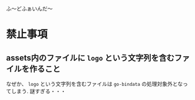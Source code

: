 ふ〜どふぁいんだ〜

# 禁止事項

## assets内のファイルに ``` logo ``` という文字列を含むファイルを作ること

なぜか、 ``` logo ``` という文字列を含むファイルは ``` go-bindata ``` の処理対象外となってしまう.
謎すぎる・・・
